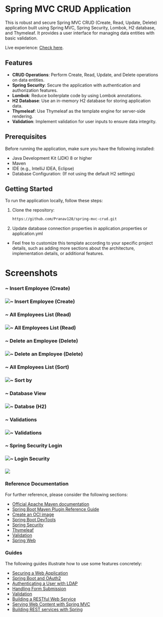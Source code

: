 # Spring MVC CRUD Application

This is robust and secure Spring MVC CRUD (Create, Read, Update, Delete) application built using Spring MVC, Spring Security, Lombok, H2 database, and Thymeleaf. It provides a user interface for managing data entities with basic validation.

Live experience: [Check here](https://spring-mvc-crud-app.onrender.com/employees/list).

## Features

- **CRUD Operations**: Perform Create, Read, Update, and Delete operations on data entities.
- **Spring Security**: Secure the application with authentication and authorization features.
- **Lombok**: Reduce boilerplate code by using Lombok annotations.
- **H2 Database**: Use an in-memory H2 database for storing application data.
- **Thymeleaf**: Use Thymeleaf as the template engine for server-side rendering.
- **Validation**: Implement validation for user inputs to ensure data integrity.

## Prerequisites

Before running the application, make sure you have the following installed:

- Java Development Kit (JDK) 8 or higher
- Maven
- IDE (e.g., IntelliJ IDEA, Eclipse)
- Database Configuration: (If not using the default H2 settings)


## Getting Started

To run the application locally, follow these steps:

1. Clone the repository:

   ```bash
   https://github.com/Pranav128/spring-mvc-crud.git

2. Update database connection properties in application.properties or application.yml
- Feel free to customize this template according to your specific project details, such as adding more sections about the architecture, implementation details, or additional features.

# Screenshots
### ~ Insert Employee (Create)
### ![~ Insert Employee (Create)](src/main/resources/images/insert.png)
### ~ All Employees List (Read)
### ![~ All Employees List (Read)](src/main/resources/images/all.png)
### ~ Delete an Employee (Delete)
### ![~ Delete an Employee (Delete)](src/main/resources/images/delete.png)
### ~ All Employees List (Sort)
### ![~ Sort by](src/main/resources/images/sort.png)
### ~ Database View
### ![~ Databse (H2)](src/main/resources/images/h2DB.png)
### ~ Validations
### ![~ Validations](src/main/resources/images/img.png)
### ~ Spring Security Login
### ![~ Login Security](src/main/resources/images/login.png)
### ![](src/main/resources/images/insert2.png)




### Reference Documentation

For further reference, please consider the following sections:

* [Official Apache Maven documentation](https://maven.apache.org/guides/index.html)
* [Spring Boot Maven Plugin Reference Guide](https://docs.spring.io/spring-boot/docs/3.2.5/maven-plugin/reference/html/)
* [Create an OCI image](https://docs.spring.io/spring-boot/docs/3.2.5/maven-plugin/reference/html/#build-image)
* [Spring Boot DevTools](https://docs.spring.io/spring-boot/docs/3.2.5/reference/htmlsingle/index.html#using.devtools)
* [Spring Security](https://docs.spring.io/spring-boot/docs/3.2.5/reference/htmlsingle/index.html#web.security)
* [Thymeleaf](https://docs.spring.io/spring-boot/docs/3.2.5/reference/htmlsingle/index.html#web.servlet.spring-mvc.template-engines)
* [Validation](https://docs.spring.io/spring-boot/docs/3.2.5/reference/htmlsingle/index.html#io.validation)
* [Spring Web](https://docs.spring.io/spring-boot/docs/3.2.5/reference/htmlsingle/index.html#web)

### Guides

The following guides illustrate how to use some features concretely:

* [Securing a Web Application](https://spring.io/guides/gs/securing-web/)
* [Spring Boot and OAuth2](https://spring.io/guides/tutorials/spring-boot-oauth2/)
* [Authenticating a User with LDAP](https://spring.io/guides/gs/authenticating-ldap/)
* [Handling Form Submission](https://spring.io/guides/gs/handling-form-submission/)
* [Validation](https://spring.io/guides/gs/validating-form-input/)
* [Building a RESTful Web Service](https://spring.io/guides/gs/rest-service/)
* [Serving Web Content with Spring MVC](https://spring.io/guides/gs/serving-web-content/)
* [Building REST services with Spring](https://spring.io/guides/tutorials/rest/)


